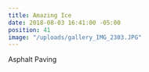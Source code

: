 ```yaml
---
title: Amazing Ice
date: 2018-08-03 16:41:00 -05:00
position: 41
image: "/uploads/gallery_IMG_2303.JPG"
---
```


Asphalt Paving